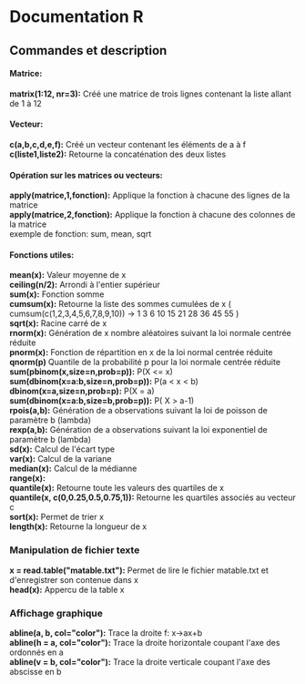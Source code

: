 # Documentation R

## Commandes et description

#### Matrice:
**matrix(1:12, nr=3):** Créé une matrice de trois lignes contenant la liste allant de 1 à 12  
#### Vecteur:
**c(a,b,c,d,e,f):** Créé un vecteur contenant les éléments de a à f  
**c(liste1,liste2):** Retourne la concaténation des deux listes  
#### Opération sur les matrices ou vecteurs:
**apply(matrice,1,fonction):** Applique la fonction à chacune des lignes de la matrice  
**apply(matrice,2,fonction):** Applique la fonction à chacune des colonnes de la matrice  
exemple de fonction: sum, mean, sqrt 

#### Fonctions utiles:
**mean(x):** Valeur moyenne de x  
**ceiling(n/2):** Arrondi à l'entier supérieur  
**sum(x):** Fonction somme  
**cumsum(x):** Retourne la liste des sommes cumulées de x ( cumsum(c(1,2,3,4,5,6,7,8,9,10)) -> 1  3  6 10 15 21 28 36 45 55 )  
**sqrt(x):** Racine carré de x  
**rnorm(x):** Génération de x nombre aléatoires suivant la loi normale centrée réduite  
**pnorm(x):** Fonction de répartition en x de la loi normal centrée réduite   
**qnorm(p)** Quantile de la probabilité p pour la loi normale centrée réduite  
**sum(pbinom(x,size=n,prob=p)):** P(X <= x)  
**sum(dbinom(x=a:b,size=n,prob=p)):** P(a < x < b)  
**dbinom(x=a,size=n,prob=p):** P(X = a)  
**sum(dbinom(x=a:b,size=b,prob=p)):** P( X > a-1)  
**rpois(a,b):** Génération de a observations suivant la loi de poisson de paramètre b (lambda)  
**rexp(a,b):** Génération de a observations suivant la loi exponentiel de paramètre b (lambda)  
**sd(x):** Calcul de l'écart type  
**var(x):** Calcul de la variane  
**median(x):** Calcul de la médianne  
**range(x):**  
**quantile(x):** Retourne toute les valeurs des quartiles de x   
**quantile(x, c(0,0.25,0.5,0.75,1)):** Retourne les quartiles associés au vecteur c  
**sort(x):** Permet de trier x  
**length(x):** Retourne la longueur de x  

### Manipulation de fichier texte
**x = read.table("matable.txt"):**  Permet de lire le fichier matable.txt et d'enregistrer son contenue dans x  
**head(x):** Appercu de la table x  

### Affichage graphique
**abline(a, b, col="color"):** Trace la droite f: x->ax+b  
**abline(h = a, col="color"):** Trace la droite horizontale coupant l'axe des ordonnés en a  
**abline(v = b, col="color"):** Trace la droite verticale coupant l'axe des abscisse en b  
